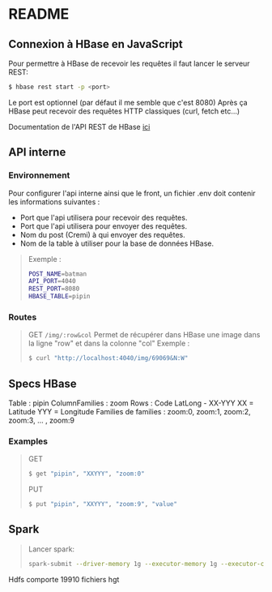 # README

## Connexion à HBase en JavaScript

Pour permettre à HBase de recevoir les requêtes il faut lancer le serveur REST:

```bash
$ hbase rest start -p <port>
```

Le port est optionnel (par défaut il me semble que c'est 8080)
Après ça HBase peut recevoir des requêtes HTTP classiques (curl, fetch etc...)

Documentation de l'API REST de HBase [ici](https://hbase.apache.org/book.html#_rest)

## API interne

### Environnement

Pour configurer l'api interne ainsi que le front, un fichier .env doit contenir les informations suivantes :
- Port que l'api utilisera pour recevoir des requêtes.
- Port que l'api utilisera pour envoyer des requêtes.
- Nom du post (Cremi) à qui envoyer des requêtes.
- Nom de la table à utiliser pour la base de données HBase.
> Exemple :
>```bash
>POST_NAME=batman
>API_PORT=4040
>REST_PORT=8080
>HBASE_TABLE=pipin
>```

### Routes

> GET `/img/:row&col`
> Permet de récupérer dans HBase une image dans la ligne "row" et dans la colonne "col"
> Exemple :
> ``` bash
> $ curl "http://localhost:4040/img/69069&N:W"
> ```

## Specs HBase

Table : pipin
ColumnFamilies : zoom
Rows : Code LatLong - XX-YYY
XX = Latitude
YYY = Longitude
Families de families : zoom:0, zoom:1, zoom:2, zoom:3, ... , zoom:9

### Examples

> GET
>
> ```bash
> $ get "pipin", "XXYYY", "zoom:0"
> ```
> PUT
>
> ```bash
> $ put "pipin", "XXYYY", "zoom:9", "value"
> ```

## Spark

>Lancer spark:
> ```bash
> spark-submit --driver-memory 1g --executor-memory 1g --executor-cores 2 --num-executors 25  --class 'bigdata.Smark' --master yarn --deploy-mode cluster Smark-1.0.0.jar
>```

Hdfs comporte 19910 fichiers hgt




